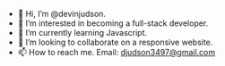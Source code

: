 - 👋 Hi, I’m @devinjudson.
- 👀 I’m interested in becoming a full-stack developer.
- 🌱 I’m currently learning Javascript.
- 💞️ I’m looking to collaborate on a responsive website.
- 📫 How to reach me. Email: djudson3497@gmail.com

<!---
devinjudson/devinjudson is a ✨ special ✨ repository because its `README.md` (this file) appears on your GitHub profile.
You can click the Preview link to take a look at your changes.
--->
